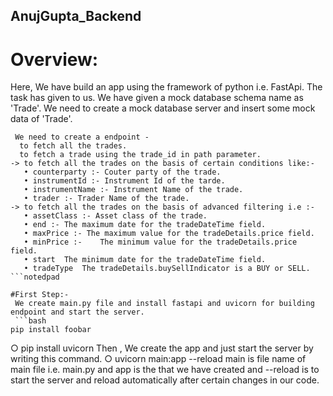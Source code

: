 ## AnujGupta_Backend

# Overview:
Here, We have build an app using the framework of python i.e. FastApi. The task has given to us. We have given a mock database schema name as 'Trade'. We need to create a mock database server and insert some mock data of 'Trade'.

```notepad
 We need to create a endpoint -
  to fetch all the trades.
  to fetch a trade using the trade_id in path parameter.
-> to fetch all the trades on the basis of certain conditions like:-
   • counterparty :- Couter party of the trade.
   • instrumentId :- Instrument Id of the tarde.
   • instrumentName :- Instrument Name of the trade.
   • trader :- Trader Name of the trade.
-> to fetch all the trades on the basis of advanced filtering i.e :-
   • assetClass :- Asset class of the trade.
   • end :- The maximum date for the tradeDateTime field.
   • maxPrice :- The maximum value for the tradeDetails.price field.
   • minPrice :-	The minimum value for the tradeDetails.price field.
   • start	The minimum date for the tradeDateTime field.
   • tradeType	The tradeDetails.buySellIndicator is a BUY or SELL.
```notedpad
   
#First Step:-
 We create main.py file and install fastapi and uvicorn for building endpoint and start the server.
 ```bash
pip install foobar
```
 ○ pip install uvicorn
 Then , We create the app and just start the server by writing this command.
 ○ uvicorn main:app --reload
 main is file name of main file i.e. main.py and app is the that we have created and --reload is to start the server  and reload automatically after certain changes in our code.
